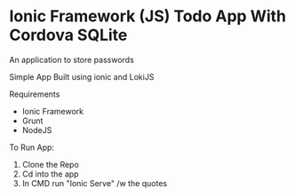 Ionic Framework (JS) Todo App With Cordova SQLite
==========

An application to store passwords 

Simple App Built using ionic and LokiJS 

Requirements
- Ionic Framework
- Grunt
- NodeJS

To Run App: 
1. Clone the Repo
2. Cd into the app
3. In CMD run "Ionic Serve" /w the quotes


